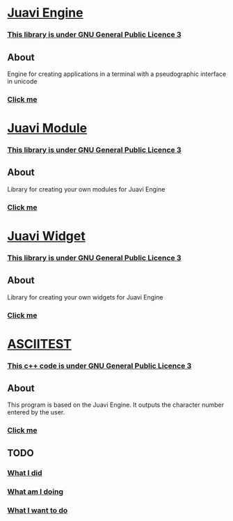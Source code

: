 # [Juavi Engine](https://github.com/mrybs/juavi/blob/main/juavi_kernel.hpp)
### [This library is under GNU General Public Licence 3](https://github.com/mrybs/mcurses/blob/main/LICENSE)
## About
Engine for creating applications in a terminal with a pseudographic interface in unicode

### [Click me](https://github.com/mrybs/juavi/blob/main/README/MCURSES_KERNEL.md)

# [Juavi Module](https://github.com/mrybs/juavi/blob/main/juavi_module.hpp)
### [This library is under GNU General Public Licence 3](https://github.com/mrybs/mcurses/blob/main/LICENSE)
## About
Library for creating your own modules for Juavi Engine

### [Click me](https://github.com/mrybs/juavi/blob/main/README/MCURSES_MODULE.md)

# [Juavi Widget](https://github.com/mrybs/juavi/blob/main/juavi_module.hpp)
### [This library is under GNU General Public Licence 3](https://github.com/mrybs/mcurses/blob/main/LICENSE)
## About
Library for creating your own widgets for Juavi Engine

### [Click me](https://github.com/mrybs/juavi/blob/main/README/MCURSES_WIDGET.md)

# [ASCIITEST](https://github.com/mrybs/juavi/blob/main/asciitest.cpp)
### [This c++ code is under GNU General Public Licence 3](https://github.com/mrybs/juavi/blob/main/LICENSE)
## About
This program is based on the Juavi Engine. It outputs the character
number entered by the user.

### [Click me](https://github.com/mrybs/juavi/blob/main/README/ASCIITEST.md)

## TODO
### [What I did](https://github.com/mrybs/juavi/blob/main/README/did.md)
### [What am I doing](https://github.com/mrybs/juavi/blob/main/README/doing.md)
### [What I want to do](https://github.com/mrybs/juavi/blob/main/README/wanttodo.md)
